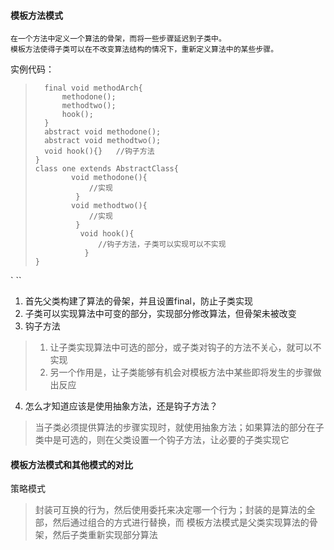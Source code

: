 #### 模板方法模式
    在一个方法中定义一个算法的骨架，而将一些步骤延迟到子类中。
    模板方法使得子类可以在不改变算法结构的情况下，重新定义算法中的某些步骤。
    
实例代码：
> ```abstract class AbstractClass{
>   final void methodArch{
>       methodone();
>       methodtwo();
>       hook();    
>   }  
>   abstract void methodone();
>   abstract void methodtwo();
>   void hook(){}   //钩子方法
> }
> class one extends AbstractClass{
>         void methodone(){
>             //实现
>          }
>         void methodtwo(){
>             //实现
>          }
>           void hook(){
>               //钩子方法，子类可以实现可以不实现
>            }
> }
` ``

1. 首先父类构建了算法的骨架，并且设置final，防止子类实现
2. 子类可以实现算法中可变的部分，实现部分修改算法，但骨架未被改变
3. 钩子方法
> 1. 让子类实现算法中可选的部分，或子类对钩子的方法不关心，就可以不实现
> 2. 另一个作用是，让子类能够有机会对模板方法中某些即将发生的步骤做出反应
4. 怎么才知道应该是使用抽象方法，还是钩子方法？
> 当子类必须提供算法的步骤实现时，就使用抽象方法；如果算法的部分在子类中是可选的，则在父类设置一个钩子方法，让必要的子类实现它


#### 模板方法模式和其他模式的对比

策略模式
> 封装可互换的行为，然后使用委托来决定哪一个行为；封装的是算法的全部，然后通过组合的方式进行替换，而
> 模板方法模式是父类实现算法的骨架，然后子类重新实现部分算法
